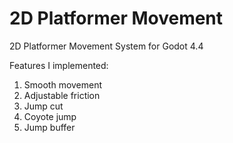 # 2D Platformer Movement
2D Platformer Movement System for Godot 4.4

Features I implemented:
1) Smooth movement
2) Adjustable friction
3) Jump cut
4) Coyote jump
5) Jump buffer
